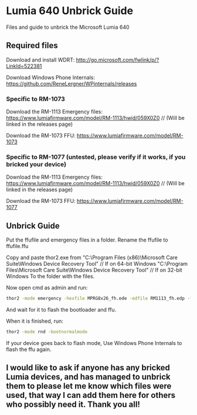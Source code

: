 # Lumia 640 Unbrick Guide

Files and guide to unbrick the Microsoft Lumia 640

## Required files

Download and install WDRT: http://go.microsoft.com/fwlink/p/?LinkId=522381

Download Windows Phone Internals: https://github.com/ReneLergner/WPinternals/releases

### Specific to RM-1073

Download the RM-1113 Emergency files: https://www.lumiafirmware.com/model/RM-1113/hwid/059X0Z0 // (Will be linked in the releases page)

Download the RM-1073 FFU: https://www.lumiafirmware.com/model/RM-1073

### Specific to RM-1077 (untested, please verify if it works, if you bricked your device)

Download the RM-1113 Emergency files: https://www.lumiafirmware.com/model/RM-1113/hwid/059X0Z0 // (Will be linked in the releases page)

Download the RM-1073 FFU: https://www.lumiafirmware.com/model/RM-1077

## Unbrick Guide

Put the ffufile and emergency files in a folder.
Rename the ffufile to ffufile.ffu

Copy and paste thor2.exe from "C:\Program Files (x86)\Microsoft Care Suite\Windows Device Recovery Tool" // If on 64-bit Windows
                              "C:\Program Files\Microsoft Care Suite\Windows Device Recovery Tool" // If on 32-bit Windows
To the folder with the files.

Now open cmd as admin and run:
```cmd
thor2 -mode emergency -hexfile MPRG8x26_fh.ede -edfile RM1113_fh.edp -ffufile ffufile.ffu
```

And wait for it to flash the bootloader and ffu.

When it is finished, run:
```cmd
thor2 -mode rnd -bootnormalmode

```
If your device goes back to flash mode, Use Windows Phone Internals to flash the ffu again.

## I would like to ask if anyone has any bricked Lumia devices, and has managed to unbrick them to please let me know which files were used, that way I can add them here for others who possibly need it. Thank you all!
